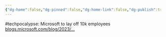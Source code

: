 ```yaml
---
{"dg-home":false,"dg-pinned":false,"dg-home-link":false,"dg-publish":true,"tags":["dgblip"],"disabled rules":["yaml-title","yaml-title-alias","file-name-heading"],"title":"philipp on mastodon @ 2023-01-18","created-date":"2023-01-18T17:08:41","id":109711308951489810,"updated-date":"2025-05-02T08:50:43","dg-path":"blips/109711308951489803.md","permalink":"/blips/109711308951489803/","dgPassFrontmatter":true}
---
```



#techpocalypse: Microsoft to lay off 10k employees [blogs.microsoft.com/blog/2023/…](https://blogs.microsoft.com/blog/2023/01/18/subject-focusing-on-our-short-and-long-term-opportunity/)



